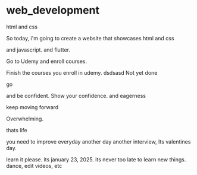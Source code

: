 # web_development
html and css

So today, i'm going to create a website that showcases html and css

and javascript.
and flutter.

Go to Udemy and enroll courses.

Finish the courses you enroll in udemy.
dsdsasd
Not yet done

go

and be confident.
Show your confidence.
and eagerness

keep moving forward

Overwhelming.

thats life

you need to improve everyday
another day another interview, Its valentines day.











learn it please. its january 23, 2025. its never too late to learn new things.
dance, edit videos, etc
